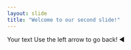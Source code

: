 ```yaml
---
layout: slide
title: "Welcome to our second slide!"
---
```

Your text
Use the left arrow to go back! ◀️ 
